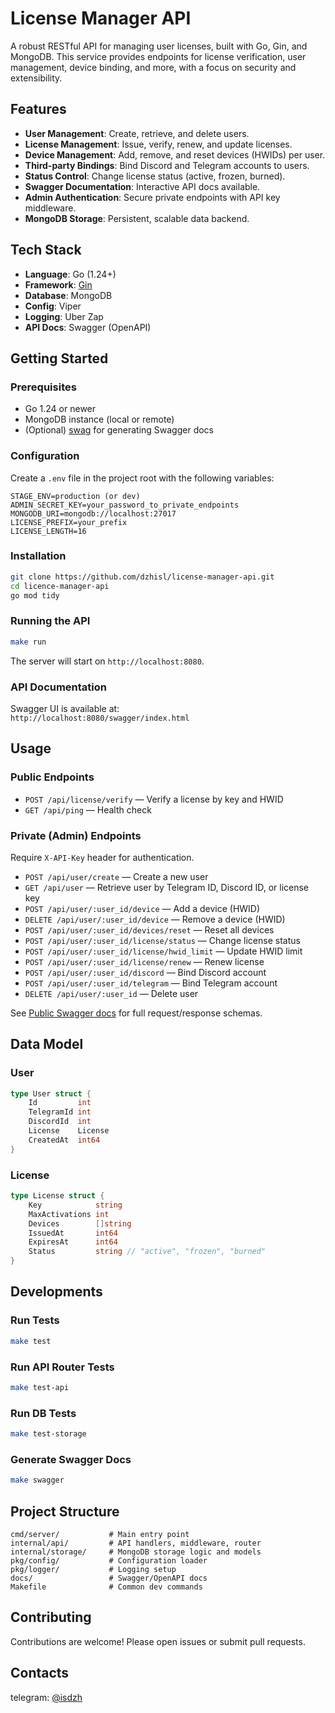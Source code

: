 # License Manager API

A robust RESTful API for managing user licenses, built with Go, Gin, and MongoDB. This service provides endpoints for license verification, user management, device binding, and more, with a focus on security and extensibility.

## Features

- **User Management**: Create, retrieve, and delete users.
- **License Management**: Issue, verify, renew, and update licenses.
- **Device Management**: Add, remove, and reset devices (HWIDs) per user.
- **Third-party Bindings**: Bind Discord and Telegram accounts to users.
- **Status Control**: Change license status (active, frozen, burned).
- **Swagger Documentation**: Interactive API docs available.
- **Admin Authentication**: Secure private endpoints with API key middleware.
- **MongoDB Storage**: Persistent, scalable data backend.

## Tech Stack

- **Language**: Go (1.24+)
- **Framework**: [Gin](https://github.com/gin-gonic/gin)
- **Database**: MongoDB
- **Config**: Viper
- **Logging**: Uber Zap
- **API Docs**: Swagger (OpenAPI)

## Getting Started

### Prerequisites

- Go 1.24 or newer
- MongoDB instance (local or remote)
- (Optional) [swag](https://github.com/swaggo/swag) for generating Swagger docs

### Configuration

Create a `.env` file in the project root with the following variables:

```
STAGE_ENV=production (or dev)
ADMIN_SECRET_KEY=your_password_to_private_endpoints
MONGODB_URI=mongodb://localhost:27017
LICENSE_PREFIX=your_prefix
LICENSE_LENGTH=16
```

### Installation

```sh
git clone https://github.com/dzhisl/license-manager-api.git
cd licence-manager-api
go mod tidy
```

### Running the API

```sh
make run
```

The server will start on `http://localhost:8080`.

### API Documentation

Swagger UI is available at:  
`http://localhost:8080/swagger/index.html`

## Usage

### Public Endpoints

- `POST /api/license/verify` — Verify a license by key and HWID
- `GET /api/ping` — Health check

### Private (Admin) Endpoints

Require `X-API-Key` header for authentication.

- `POST /api/user/create` — Create a new user
- `GET /api/user` — Retrieve user by Telegram ID, Discord ID, or license key
- `POST /api/user/:user_id/device` — Add a device (HWID)
- `DELETE /api/user/:user_id/device` — Remove a device (HWID)
- `POST /api/user/:user_id/devices/reset` — Reset all devices
- `POST /api/user/:user_id/license/status` — Change license status
- `POST /api/user/:user_id/license/hwid_limit` — Update HWID limit
- `POST /api/user/:user_id/license/renew` — Renew license
- `POST /api/user/:user_id/discord` — Bind Discord account
- `POST /api/user/:user_id/telegram` — Bind Telegram account
- `DELETE /api/user/:user_id` — Delete user

See [Public Swagger docs](https://app.swaggerhub.com/apis-docs/dzhisl/license-manager_api/1.0) for full request/response schemas.

## Data Model

### User

```go
type User struct {
    Id         int
    TelegramId int
    DiscordId  int
    License    License
    CreatedAt  int64
}
```

### License

```go
type License struct {
    Key            string
    MaxActivations int
    Devices        []string
    IssuedAt       int64
    ExpiresAt      int64
    Status         string // "active", "frozen", "burned"
}
```

## Developments

### Run Tests

```sh
make test
```

### Run API Router Tests

```sh
make test-api
```

### Run DB Tests

```sh
make test-storage
```

### Generate Swagger Docs

```sh
make swagger
```

## Project Structure

```
cmd/server/           # Main entry point
internal/api/         # API handlers, middleware, router
internal/storage/     # MongoDB storage logic and models
pkg/config/           # Configuration loader
pkg/logger/           # Logging setup
docs/                 # Swagger/OpenAPI docs
Makefile              # Common dev commands
```

## Contributing

Contributions are welcome! Please open issues or submit pull requests.

## Contacts

telegram: [@isdzh](http://t.me/isdzh)

